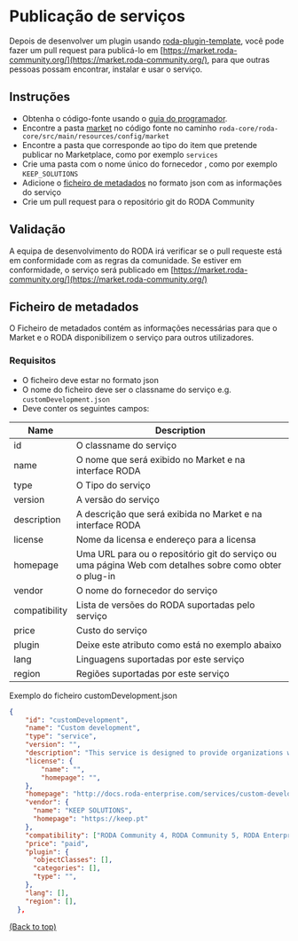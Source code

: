 <div name="top">

# Publicação de serviços


Depois de desenvolver um plugin usando [roda-plugin-template](), você pode fazer
um pull request para publicá-lo em [https://market.roda-community.org/](https://market.roda-community.org/), 
para que outras pessoas possam encontrar, instalar e usar o serviço.

## Instruções
- Obtenha o código-fonte usando o [guia do programador](./Developers_Guide.md).
- Encontre a pasta [market](../roda-core/roda-core/src/main/resources/config/market) no código fonte no caminho `roda-core/roda-core/src/main/resources/config/market`
- Encontre a pasta que corresponde ao tipo do item que pretende publicar no Marketplace, como por exemplo `services`
- Crie uma pasta com o nome único do fornecedor , como por exemplo `KEEP_SOLUTIONS`
- Adicione o [ficheiro de metadados](#metadata-file) no formato json com as informações do serviço
- Crie um pull request para o repositório git do RODA Community

## Validação
A equipa de desenvolvimento do RODA irá verificar se o pull requeste está em conformidade com as regras da comunidade.
Se estiver em conformidade, o serviço será publicado em [https://market.roda-community.org/](https://market.roda-community.org/)

## Ficheiro de metadados

O Ficheiro de metadados contém as informações necessárias para que o Market e o RODA disponibilizem o serviço para outros utilizadores.

### Requisitos
- O ficheiro deve estar no formato json
- O nome do ficheiro deve ser o classname do serviço e.g. `customDevelopment.json`
- Deve conter os seguintes campos:

| Name            | Description                                                                                            |
|-----------------|--------------------------------------------------------------------------------------------------------|
| id              | O classname do serviço                                                                                 |
| name            | O nome que será exibido no Market e na interface RODA                                                  |
| type            | O Tipo do serviço                                                                                      |
| version         | A versão do serviço                                                                                    |
| description     | A descrição que será exibida no Market e na interface RODA                                             |
| license         | Nome da licensa e endereço para a licensa                                                              |
| homepage        | Uma URL para ou o repositório git do serviço ou uma página Web com detalhes sobre como obter o plug-in |
| vendor          | O nome do fornecedor do serviço                                                                        |
| compatibility   | Lista de versões do RODA suportadas pelo serviço                                                       |
| price           | Custo do serviço                                                                                       |
| plugin          | Deixe este atributo como está no exemplo abaixo                                                        |
| lang            | Linguagens suportadas por este serviço                                                                 |
| region          | Regiões suportadas por este serviço                                                                    |

Exemplo do ficheiro customDevelopment.json
```json
{
    "id": "customDevelopment",
    "name": "Custom development",
    "type": "service",
    "version": "",
    "description": "This service is designed to provide organizations with the flexibility and control they need to achieve their business objectives by creating new Services or integrations that are tailored to their specific requirements. The service covers the full software development life cycle, from initial design and planning to coding, testing, and implementation.",
    "license": {
        "name": "",
        "homepage": "",
    },
    "homepage": "http://docs.roda-enterprise.com/services/custom-development",
    "vendor": {
      "name": "KEEP SOLUTIONS",
      "homepage": "https://keep.pt"
    },
    "compatibility": ["RODA Community 4, RODA Community 5, RODA Enterprise 5"],
    "price": "paid",
    "plugin": {
      "objectClasses": [],
      "categories": [],
      "type": "",
    },
    "lang": [],
    "region": [],
  },
```
[(Back to top)](#top)
